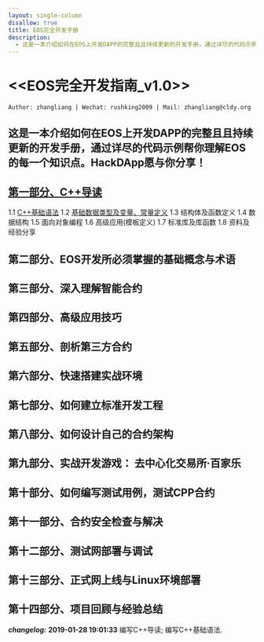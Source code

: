 ```yaml
---
layout: single-column
disallow: true
title: EOS完全开发手册
description:
  - 这是一本介绍如何在EOS上开发DAPP的完整且且持续更新的开发手册，通过详尽的代码示例帮你理解EOS的每一个知识点。HackDApp愿与你分享！
---
```


# <<EOS完全开发指南_v1.0>>

`Author: zhangliang | Wechat: rushking2009 | Mail: zhangliang@cldy.org`

这是一本介绍如何在EOS上开发DAPP的完整且且持续更新的开发手册，通过详尽的代码示例帮你理解EOS的每一个知识点。HackDApp愿与你分享！
----

## [第一部分、C++导读](/archives/eosdev_cplus_intro.html)

1.1 [C++基础语法](/archives/eosdev_cplus_basic.html)
1.2 [基础数据类型及变量、常量定义](/archives/eosdev_cplus_varible.html)
1.3 结构体及函数定义
1.4 数据结构
1.5 面向对象编程
1.6 高级应用(模板定义)
1.7 标准库及库函数
1.8 资料及经验分享

## 第二部分、EOS开发所必须掌握的基础概念与术语

## 第三部分、深入理解智能合约

## 第四部分、高级应用技巧

## 第五部分、剖析第三方合约

## 第六部分、快速搭建实战环境

## 第七部分、如何建立标准开发工程

## 第八部分、如何设计自己的合约架构

## 第九部分、实战开发游戏： 去中心化交易所·百家乐

## 第十部分、如何编写测试用例，测试CPP合约

## 第十一部分、合约安全检查与解决

## 第十二部分、测试网部署与调试

## 第十三部分、正式网上线与Linux环境部署

## 第十四部分、项目回顾与经验总结

***changelog:***
**2019-01-28 19:01:33** 编写C++导读; 编写C++基础语法.
